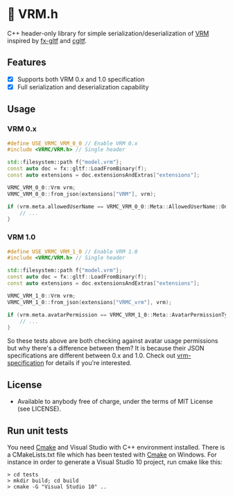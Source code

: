 # :diamond_shape_with_a_dot_inside: VRM.h

C++ header-only library for simple serialization/deserialization of [VRM](https://vrm.dev/en/) inspired by [fx-gltf](https://github.com/jessey-git/fx-gltf) and [cgltf](https://github.com/jkuhlmann/cgltf).

## Features

- [x] Supports both VRM 0.x and 1.0 specification
- [x] Full serialization and deserialization capability

## Usage

### VRM 0.x

```cpp
#define USE_VRMC_VRM_0_0 // Enable VRM 0.x
#include <VRMC/VRM.h> // Single header

std::filesystem::path f{"model.vrm"};
const auto doc = fx::gltf::LoadFromBinary(f);
const auto extensions = doc.extensionsAndExtras["extensions"];

VRMC_VRM_0_0::Vrm vrm;
VRMC_VRM_0_0::from_json(extensions["VRM"], vrm);

if (vrm.meta.allowedUserName == VRMC_VRM_0_0::Meta::AllowedUserName::OnlyAuthor) {
	// ...
}
```

### VRM 1.0

```cpp
#define USE_VRMC_VRM_1_0 // Enable VRM 1.0
#include <VRMC/VRM.h> // Single header

std::filesystem::path f{"model.vrm"};
const auto doc = fx::gltf::LoadFromBinary(f);
const auto extensions = doc.extensionsAndExtras["extensions"];

VRMC_VRM_1_0::Vrm vrm;
VRMC_VRM_1_0::from_json(extensions["VRMC_vrm"], vrm);

if (vrm.meta.avatarPermission == VRMC_VRM_1_0::Meta::AvatarPermissionType::OnlyAuthor) {
	// ...
}
```

So these tests above are both checking against avatar usage permissions but why there's a difference between them? It is because their JSON specifications are different between 0.x and 1.0. Check out [vrm-specification](https://github.com/vrm-c/vrm-specification/tree/master/specification) for details if you're interested.

## License

* Available to anybody free of charge, under the terms of MIT License (see LICENSE).

## Run unit tests

You need [Cmake](https://cmake.org/download/) and Visual Studio with C++ environment installed. There is a CMakeLists.txt file which has been tested with [Cmake](https://cmake.org/download/) on Windows. For instance in order to generate a Visual Studio 10 project, run cmake like this:


```
> cd tests
> mkdir build; cd build
> cmake -G "Visual Studio 10" ..
```

